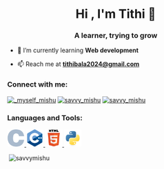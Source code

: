 <h1 align="center">Hi , I'm Tithi 👋</h1>
<h3 align="center">A learner, trying to grow</h3>

- 🌱 I’m currently learning **Web development**

- 📫 Reach me at **tithibala2024@gmail.com**

<h3 align="left">Connect with me:</h3>
<p align="left">
<a href="https://instagram.com/_myself_mishu" target="blank"><img align="center" src="https://raw.githubusercontent.com/rahuldkjain/github-profile-readme-generator/master/src/images/icons/Social/instagram.svg" alt="_myself_mishu" height="30" width="40" /></a>
<a href="https://www.codechef.com/users/savvy_mishu" target="blank"><img align="center" src="https://cdn.jsdelivr.net/npm/simple-icons@3.1.0/icons/codechef.svg" alt="savvy_mishu" height="30" width="40" /></a>
<a href="https://codeforces.com/profile/savvy_mishu" target="blank"><img align="center" src="https://raw.githubusercontent.com/rahuldkjain/github-profile-readme-generator/master/src/images/icons/Social/codeforces.svg" alt="savvy_mishu" height="30" width="40" /></a>
</p>

<h3 align="left">Languages and Tools:</h3>
<p align="left"> <a href="https://www.cprogramming.com/" target="_blank" rel="noreferrer"> <img src="https://raw.githubusercontent.com/devicons/devicon/master/icons/c/c-original.svg" alt="c" width="40" height="40"/> </a> <a href="https://www.w3schools.com/cpp/" target="_blank" rel="noreferrer"> <img src="https://raw.githubusercontent.com/devicons/devicon/master/icons/cplusplus/cplusplus-original.svg" alt="cplusplus" width="40" height="40"/> </a> <a href="https://www.w3.org/html/" target="_blank" rel="noreferrer"> <img src="https://raw.githubusercontent.com/devicons/devicon/master/icons/html5/html5-original-wordmark.svg" alt="html5" width="40" height="40"/> </a> <a href="https://www.python.org" target="_blank" rel="noreferrer"> <img src="https://raw.githubusercontent.com/devicons/devicon/master/icons/python/python-original.svg" alt="python" width="40" height="40"/> </a> </p>

<p>&nbsp;<img align="center" src="https://github-readme-stats.vercel.app/api?username=savvymishu&show_icons=true&locale=en" alt="savvymishu" /></p>
